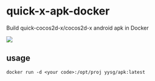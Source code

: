 # quick-x-apk-docker

Build quick-cocos2d-x/cocos2d-x android apk in Docker

[![](https://images.microbadger.com/badges/image/galoisplusplus/quick-x-apk-docker.svg)](https://microbadger.com/images/galoisplusplus/quick-x-apk-docker "Get your own image badge on microbadger.com")

## usage

```
docker run -d <your code>:/opt/proj yysg/apk:latest
```
